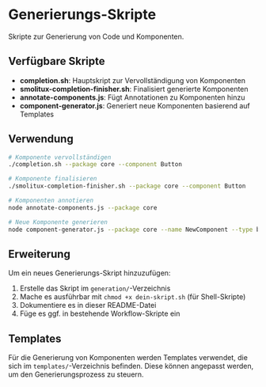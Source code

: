 # Generierungs-Skripte

Skripte zur Generierung von Code und Komponenten.

## Verfügbare Skripte

- **completion.sh**: Hauptskript zur Vervollständigung von Komponenten
- **smolitux-completion-finisher.sh**: Finalisiert generierte Komponenten
- **annotate-components.js**: Fügt Annotationen zu Komponenten hinzu
- **component-generator.js**: Generiert neue Komponenten basierend auf Templates

## Verwendung

```bash
# Komponente vervollständigen
./completion.sh --package core --component Button

# Komponente finalisieren
./smolitux-completion-finisher.sh --package core --component Button

# Komponenten annotieren
node annotate-components.js --package core

# Neue Komponente generieren
node component-generator.js --package core --name NewComponent --type basic
```

## Erweiterung

Um ein neues Generierungs-Skript hinzuzufügen:

1. Erstelle das Skript im `generation/`-Verzeichnis
2. Mache es ausführbar mit `chmod +x dein-skript.sh` (für Shell-Skripte)
3. Dokumentiere es in dieser README-Datei
4. Füge es ggf. in bestehende Workflow-Skripte ein

## Templates

Für die Generierung von Komponenten werden Templates verwendet, die sich im `templates/`-Verzeichnis befinden. Diese können angepasst werden, um den Generierungsprozess zu steuern.